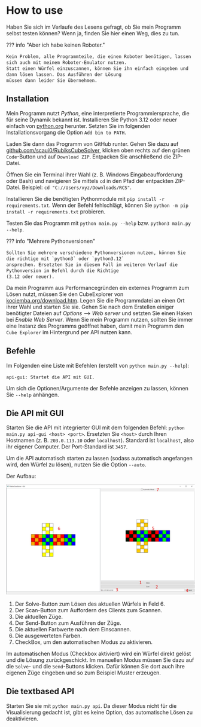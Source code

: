 # How to use

Haben Sie sich im Verlaufe des Lesens gefragt, ob Sie mein Programm selbst testen können? Wenn ja, finden Sie hier einen
Weg, dies zu tun.

??? info "Aber ich habe keinen Roboter."
   
    Kein Problem, alle Programmteile, die einen Roboter benötigen, lassen sich auch mit meinem Roboter-Emulator nutzen.
    Statt einen Würfel einzuscannen, können Sie ihn einfach eingeben und dann lösen lassen. Das Ausführen der Lösung
    müssen dann leider Sie übernehmen.

## Installation

Mein Programm nutzt *Python*, eine interpretierte Programmiersprache, die für seine Dynamik bekannt ist. Installieren
Sie Python 3.12 oder neuer einfach von [python.org](https://python.org) herunter. Setzten Sie im folgenden
Installationsvorgang die Option `Add bin to PATH`.

Laden Sie dann das Programm von GitHub runter. Gehen Sie dazu auf
[github.com/scaui0/RubiksCubeSolver](https://github.com/scaui0/RubiksCubeSolver), klicken oben rechts auf den grünen
`Code`-Button und auf `Download ZIP`. Entpacken Sie anschließend die ZIP-Datei.

Öffnen Sie ein Terminal ihrer Wahl (z. B. Windows Eingabeaufforderung oder Bash) und navigieren Sie mittels `cd` in
den Pfad der entpackten ZIP-Datei. Beispiel: `cd "C://Users/xyz/Downloads/RCS"`.

Installieren Sie die benötigten Pythonmodule mit `pip install -r requirements.txt`. Wenn der Befehl fehlschlägt, können
Sie `python -m pip install -r requirements.txt` probieren.

Testen Sie das Programm mit `python main.py --help` bzw. `python3 main.py --help`.

??? info "Mehrere Pythonversionen"

    Sollten Sie mehrere verschiedene Pythonversionen nutzen, können Sie die richtige mit `python3` oder `python3.12`
    ansprechen. Ersetzten Sie in diesem Fall im weiteren Verlauf die Pythonversion im Befehl durch die Richtige
    (3.12 oder neuer).

Da mein Programm aus Performancegründen ein externes Programm zum Lösen nutzt, müssen Sie den CubeExplorer von
[kociemba.org/download.htm](https://kociemba.org/download.htm). Legen Sie die Programmdatei an einen Ort ihrer Wahl und
starten Sie sie. Gehen Sie nach dem Erstellen einiger benötigter Dateien auf *Options* --> *Web server* und setzten Sie
einen Haken bei  *Enable Web Server*. Wenn Sie mein Programm nutzen, sollten Sie immer eine Instanz des Programms
geöffnet haben, damit mein Programm den `Cube Explorer` im Hintergrund per API nutzen kann.

## Befehle

Im Folgenden eine Liste mit Befehlen (erstellt von `python main.py --help`):
```
api-gui: Startet die API mit GUI.
```

Um sich die Optionen/Argumente der Befehle anzeigen zu lassen, können Sie `--help` anhängen.

## Die API mit GUI

Starten Sie die API mit integrierter GUI mit dem folgenden Befehl: `python main.py api-gui <host> <port>`.
Ersetzten Sie `<host>` durch Ihren Hostnamen (z. B. `203.0.113.10` oder `localhost`).
Standard ist `localhost`, also ihr eigener Computer.
Der Port-Standard ist `3457`.

Um die API automatisch starten zu lassen (sodass automatisch angefangen wird, den Würfel zu lösen), nutzen Sie die
Option `--auto`.

Der Aufbau:

![Der Aufbau der GUI](/images/api_gui_with_descriptions.png)

1. Der Solve-Button zum Lösen des aktuellen Würfels in Feld 6.
2. Der Scan-Button zum Auffordern des Clients zum Scannen.
3. Die aktuellen Züge.
4. Der Send-Button zum Ausführen der Züge.
5. Die aktuellen Farbwerte nach dem Einscannen.
6. Die ausgewerteten Farben.
7. CheckBox, um den automatischen Modus zu aktivieren.

Im automatischen Modus (Checkbox aktiviert) wird ein Würfel direkt gelöst und die Lösung zurückgeschickt. Im manuellen
Modus müssen Sie dazu auf die `Solve`- und die `Send`-Buttons klicken. Dafür können Sie dort auch ihre eigenen Züge
eingeben und so zum Beispiel Muster erzeugen.

## Die textbased API

Starten Sie sie mit `python main.py api`.
Da dieser Modus nicht für die Visualisierung gedacht ist, gibt es keine Option, das automatische Lösen zu deaktivieren.

